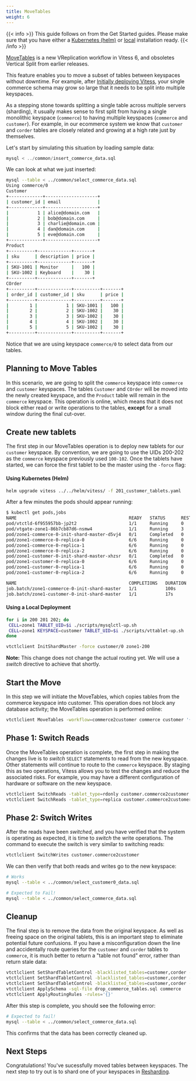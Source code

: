 ```yaml
---
title: MoveTables
weight: 6
---
```


{{< info >}}
This guide follows on from the Get Started guides. Please make sure that you have either a [Kubernetes (helm)](../../get-started/kubernetes) or [local](../../get-started/local) installation ready.
{{< /info >}}

[MoveTables](../../concepts/move-tables) is a new VReplication workflow in Vitess 6, and obsoletes Vertical Split from earlier releases.

This feature enables you to move a subset of tables between keyspaces without downtime. For example, after [Initially deploying Vitess](../../get-started/local), your single commerce schema may grow so large that it needs to be split into multiple keyspaces.

As a stepping stone towards splitting a single table across multiple servers (sharding), it usually makes sense to first split from having a single monolithic keyspace (`commerce`) to having multiple keyspaces (`commerce` and `customer`). For example, in our ecommerce system we know that `customer` and `corder` tables are closely related and growing at a high rate just by themselves.

Let's start by simulating this situation by loading sample data:

```sql
mysql < ../common/insert_commerce_data.sql
```

We can look at what we just inserted:

```sh
mysql --table < ../common/select_commerce_data.sql
Using commerce/0
Customer
+-------------+--------------------+
| customer_id | email              |
+-------------+--------------------+
|           1 | alice@domain.com   |
|           2 | bob@domain.com     |
|           3 | charlie@domain.com |
|           4 | dan@domain.com     |
|           5 | eve@domain.com     |
+-------------+--------------------+
Product
+----------+-------------+-------+
| sku      | description | price |
+----------+-------------+-------+
| SKU-1001 | Monitor     |   100 |
| SKU-1002 | Keyboard    |    30 |
+----------+-------------+-------+
COrder
+----------+-------------+----------+-------+
| order_id | customer_id | sku      | price |
+----------+-------------+----------+-------+
|        1 |           1 | SKU-1001 |   100 |
|        2 |           2 | SKU-1002 |    30 |
|        3 |           3 | SKU-1002 |    30 |
|        4 |           4 | SKU-1002 |    30 |
|        5 |           5 | SKU-1002 |    30 |
+----------+-------------+----------+-------+
```

Notice that we are using keyspace `commerce/0` to select data from our tables.

## Planning to Move Tables

In this scenario, we are going to split the `commerce` keyspace into `commerce` and `customer` keyspaces. The tables `Customer` and `COrder` will be moved into the newly created keyspace, and the `Product` table will remain in the `commerce` keyspace. This operation is online, which means that it does not block either read or write operations to the tables, __except__ for a small window during the final cut-over.

## Create new tablets

The first step in our MoveTables operation is to deploy new tablets for our `customer` keyspace. By convention, we are going to use the UIDs 200-202 as the `commerce` keyspace previously used `100-102`. Once the tablets have started, we can force the first tablet to be the master using the `-force` flag:

#### Using Kubernetes (Helm)

```sh
helm upgrade vitess ../../helm/vitess/ -f 201_customer_tablets.yaml
```

After a few minutes the pods should appear running:

```sh
$ kubectl get pods,jobs
NAME                                           READY   STATUS      RESTARTS   AGE
pod/vtctld-6f955957bb-jp2t2                    1/1     Running     0          18m
pod/vtgate-zone1-86b7cb87d6-nsmw4              1/1     Running     3          18m
pod/zone1-commerce-0-init-shard-master-d5vj4   0/1     Completed   0          18m
pod/zone1-commerce-0-replica-0                 6/6     Running     0          18m
pod/zone1-commerce-0-replica-1                 6/6     Running     0          18m
pod/zone1-commerce-0-replica-2                 6/6     Running     0          18m
pod/zone1-customer-0-init-shard-master-xhzsr   0/1     Completed   0          89s
pod/zone1-customer-0-replica-0                 6/6     Running     0          89s
pod/zone1-customer-0-replica-1                 6/6     Running     0          89s
pod/zone1-customer-0-replica-2                 6/6     Running     0          89s

NAME                                           COMPLETIONS   DURATION   AGE
job.batch/zone1-commerce-0-init-shard-master   1/1           100s       18m
job.batch/zone1-customer-0-init-shard-master   1/1           17s        89s
```

#### Using a Local Deployment

```sh
for i in 200 201 202; do
 CELL=zone1 TABLET_UID=$i ./scripts/mysqlctl-up.sh
 CELL=zone1 KEYSPACE=customer TABLET_UID=$i ./scripts/vttablet-up.sh
done

vtctlclient InitShardMaster -force customer/0 zone1-200
```

__Note:__ This change does not change the actual routing yet. We will use a _switch_ directive to achieve that shortly.

## Start the Move

In this step we will initiate the MoveTables, which copies tables from the commerce keyspace into customer. This operation does not block any database activity; the MoveTables operation is performed online:

```sh
vtctlclient MoveTables -workflow=commerce2customer commerce customer '{"customer":{}, "corder":{}}'
```

## Phase 1: Switch Reads

Once the MoveTables operation is complete, the first step in making the changes live is to _switch_ `SELECT` statements to read from the new keyspace. Other statements will continue to route to the `commerce` keyspace. By staging this as two operations, Vitess allows you to test the changes and reduce the associated risks. For example, you may have a different configuration of hardware or software on the new keyspace.

```sh
vtctlclient SwitchReads -tablet_type=rdonly customer.commerce2customer
vtctlclient SwitchReads -tablet_type=replica customer.commerce2customer
```

## Phase 2: Switch Writes

After the reads have been _switched_, and you have verified that the system is operating as expected, it is time to _switch_ the write operations. The command to execute the switch is very similar to switching reads:

```sh
vtctlclient SwitchWrites customer.commerce2customer
```

We can then verify that both reads and writes go to the new keyspace:

```sh
# Works
mysql --table < ../common/select_customer0_data.sql

# Expected to Fail!
mysql --table < ../common/select_commerce_data.sql
```

## Cleanup

The final step is to remove the data from the original keyspace. As well as freeing space on the original tablets, this is an important step to eliminate potential future confusions. If you have a misconfiguration down the line and accidentally route queries for the  `customer` and `corder` tables to `commerce`, it is much better to return a "table not found" error, rather than return stale data:

```sh
vtctlclient SetShardTabletControl -blacklisted_tables=customer,corder -remove commerce/0 rdonly
vtctlclient SetShardTabletControl -blacklisted_tables=customer,corder -remove commerce/0 replica
vtctlclient SetShardTabletControl -blacklisted_tables=customer,corder -remove commerce/0 master
vtctlclient ApplySchema -sql-file drop_commerce_tables.sql commerce
vtctlclient ApplyRoutingRules -rules='{}'
```

After this step is complete, you should see the following error:

```sh
# Expected to fail!
mysql --table < ../common/select_commerce_data.sql
```

This confirms that the data has been correctly cleaned up.

## Next Steps

Congratulations! You've sucessfully moved tables between keyspaces. The next step to try out is to shard one of your keyspaces in [Resharding](../resharding).
